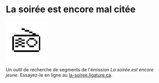 # La soirée est encore mal citée
![radio](./la-soiree-ui/public/logo512.png)


Un outil de recherche de segments de l'émission _La soirée est encore jeune_.
Essayez-le en ligne au [la-soiree.ligature.ca](https://la-soiree.ligature.ca).
